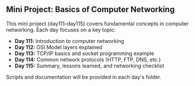 ## Mini Project: Basics of Computer Networking

This mini project (day111–day115) covers fundamental concepts in computer networking. Each day focuses on a key topic:

- **Day 111:** Introduction to computer networking
- **Day 112:** OSI Model layers explained
- **Day 113:** TCP/IP basics and socket programming example
- **Day 114:** Common network protocols (HTTP, FTP, DNS, etc.)
- **Day 115:** Summary, lessons learned, and networking checklist

Scripts and documentation will be provided in each day's folder.
